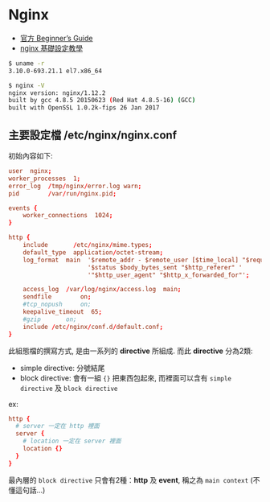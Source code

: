# Nginx
- [官方 Beginner’s Guide](http://nginx.org/en/docs/beginners_guide.html)
- [nginx 基礎設定教學](https://blog.hellojcc.tw/2015/12/07/nginx-beginner-tutorial/)



```sh
$ uname -r
3.10.0-693.21.1 el7.x86_64

$ nginx -V
nginx version: nginx/1.12.2
built by gcc 4.8.5 20150623 (Red Hat 4.8.5-16) (GCC)
built with OpenSSL 1.0.2k-fips 26 Jan 2017
```



## 主要設定檔 /etc/nginx/nginx.conf

初始內容如下:
```conf
user  nginx;  
worker_processes  1;
error_log  /tmp/nginx/error.log warn;
pid        /var/run/nginx.pid;

events {
    worker_connections  1024;
}

http {
    include       /etc/nginx/mime.types;
    default_type  application/octet-stream;
    log_format  main  '$remote_addr - $remote_user [$time_local] "$request" '
                      '$status $body_bytes_sent "$http_referer" '
                      '"$http_user_agent" "$http_x_forwarded_for"';

    access_log  /var/log/nginx/access.log  main;
    sendfile        on;
    #tcp_nopush     on;
    keepalive_timeout  65;
    #gzip       on;
    include /etc/nginx/conf.d/default.conf;
}
```

此組態檔的撰寫方式, 是由一系列的 **directive** 所組成. 而此 **directive** 分為2類:
- simple directive: 分號結尾
- block directive: 會有一組 `{}` 把東西包起來, 而裡面可以含有 `simple directive` 及 `block directive`

ex:
```conf
http {
  # server 一定在 http 裡面
  server {
    # location 一定在 server 裡面
    location {}
  }
}
```


最內層的 `block directive` 只會有2種：**http** 及 **event**, 稱之為 `main context` (不懂這句話...)
